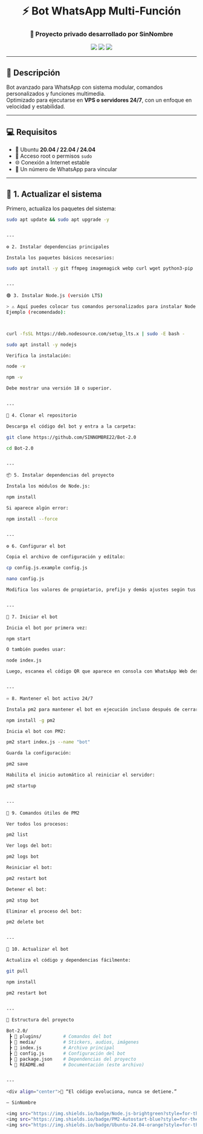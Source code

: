 <div align="center">

# ⚡ Bot WhatsApp Multi-Función  
### 🤖 Proyecto privado desarrollado por **SinNombre**

<img src="https://img.shields.io/badge/Versión-1.0.0-blue?style=for-the-badge"/>
<img src="https://img.shields.io/badge/Node.js-LTS-green?style=for-the-badge&logo=node.js"/>
<img src="https://img.shields.io/badge/Estado-Actual-estable-brightgreen?style=for-the-badge"/>

</div>

---

## 🌟 Descripción

Bot avanzado para WhatsApp con sistema modular, comandos personalizados y funciones multimedia.  
Optimizado para ejecutarse en **VPS o servidores 24/7**, con un enfoque en velocidad y estabilidad.

---

## 💻 Requisitos

- 🐧 Ubuntu **20.04 / 22.04 / 24.04**  
- 🔐 Acceso root o permisos `sudo`  
- 🌐 Conexión a Internet estable  
- 📱 Un número de WhatsApp para vincular

---

## 🧩 1. Actualizar el sistema

Primero, actualiza los paquetes del sistema:

```bash
sudo apt update && sudo apt upgrade -y


---

⚙️ 2. Instalar dependencias principales

Instala los paquetes básicos necesarios:

sudo apt install -y git ffmpeg imagemagick webp curl wget python3-pip


---

🟢 3. Instalar Node.js (versión LTS)

> ⚠️ Aquí puedes colocar tus comandos personalizados para instalar Node.js.
Ejemplo (recomendado):



curl -fsSL https://deb.nodesource.com/setup_lts.x | sudo -E bash -

sudo apt install -y nodejs

Verifica la instalación:

node -v

npm -v

Debe mostrar una versión 18 o superior.


---

🧠 4. Clonar el repositorio

Descarga el código del bot y entra a la carpeta:

git clone https://github.com/SINNOMBRE22/Bot-2.0

cd Bot-2.0


---

📦 5. Instalar dependencias del proyecto

Instala los módulos de Node.js:

npm install

Si aparece algún error:

npm install --force


---

⚙️ 6. Configurar el bot

Copia el archivo de configuración y edítalo:

cp config.js.example config.js

nano config.js

Modifica los valores de propietario, prefijo y demás ajustes según tus preferencias.


---

🚀 7. Iniciar el bot

Inicia el bot por primera vez:

npm start

O también puedes usar:

node index.js

Luego, escanea el código QR que aparece en consola con WhatsApp Web desde tu teléfono.


---

♾️ 8. Mantener el bot activo 24/7

Instala pm2 para mantener el bot en ejecución incluso después de cerrar la terminal:

npm install -g pm2

Inicia el bot con PM2:

pm2 start index.js --name "bot"

Guarda la configuración:

pm2 save

Habilita el inicio automático al reiniciar el servidor:

pm2 startup


---

🧹 9. Comandos útiles de PM2

Ver todos los procesos:

pm2 list

Ver logs del bot:

pm2 logs bot

Reiniciar el bot:

pm2 restart bot

Detener el bot:

pm2 stop bot

Eliminar el proceso del bot:

pm2 delete bot


---

🔄 10. Actualizar el bot

Actualiza el código y dependencias fácilmente:

git pull

npm install

pm2 restart bot


---

🧩 Estructura del proyecto

Bot-2.0/
 ┣ 📂 plugins/        # Comandos del bot
 ┣ 📂 media/          # Stickers, audios, imágenes
 ┣ 📜 index.js        # Archivo principal
 ┣ 📜 config.js       # Configuración del bot
 ┣ 📜 package.json    # Dependencias del proyecto
 ┗ 📜 README.md       # Documentación (este archivo)


---

<div align="center">💬 “El código evoluciona, nunca se detiene.”

— SinNombre

<img src="https://img.shields.io/badge/Node.js-brightgreen?style=for-the-badge&logo=node.js"/>
<img src="https://img.shields.io/badge/PM2-Autostart-blue?style=for-the-badge&logo=pm2"/>
<img src="https://img.shields.io/badge/Ubuntu-24.04-orange?style=for-the-badge&logo=ubuntu"/></div>
```
